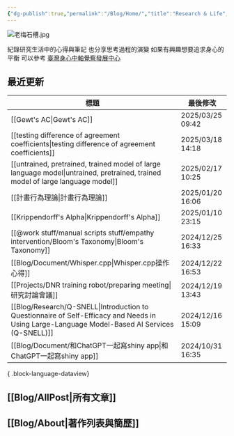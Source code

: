 ```yaml
---
{"dg-publish":true,"permalink":"/Blog/Home/","title":"Research & Life","contentClasses":"cards","tags":["blog","gardenEntry"],"created":"2023-02-16T00:00:00.000Z","updated":"2024-05-17T10:41"}
---
```



![老梅石槽.jpg](/img/user/Blog/images/%E8%80%81%E6%A2%85%E7%9F%B3%E6%A7%BD.jpg)

紀錄研究生活中的心得與筆記
也分享思考過程的演變
如果有興趣想要追求身心的平衡
可以參考 [臺灣身心中軸覺察發展中心](https://bmaa.tw)

## 最近更新

| 標題                                                                                                                                               | 最後修改              |
| ------------------------------------------------------------------------------------------------------------------------------------------------ | ----------------- |
| [[Gewt's AC\|Gewt's AC]]                                                                                                                      | 2025/03/25  09:42 |
| [[testing difference of agreement coefficients\|testing difference of agreement coefficients]]                                                | 2025/03/18  14:18 |
| [[untrained, pretrained, trained model of large language model\|untrained, pretrained, trained model of large language model]]                | 2025/02/17  10:25 |
| [[計畫行為理論\|計畫行為理論]]                                                                                                                            | 2025/01/20  16:06 |
| [[Krippendorff's Alpha\|Krippendorff's Alpha]]                                                                                                | 2025/01/10  23:15 |
| [[@work stuff/manual scripts stuff/empathy intervention/Bloom's Taxonomy\|Bloom's Taxonomy]]                                                  | 2024/12/25  16:33 |
| [[Blog/Document/Whisper.cpp\|Whisper.cpp操作心得]]                                                                                                | 2024/12/22  16:53 |
| [[Projects/DNR training robot/preparing meeting\|研究討論會議]]                                                                                     | 2024/12/19  13:43 |
| [[Blog/Research/Q-SNELL\|Introduction to Questionnaire of Self-Efficacy and Needs in Using Large-Language Model-Based AI Services (Q-SNELL)]] | 2024/12/16  15:09 |
| [[Blog/Document/和ChatGPT一起寫shiny app\|和ChatGPT一起寫shiny app]]                                                                                  | 2024/10/31  16:35 |

{ .block-language-dataview}

## [[Blog/AllPost\|所有文章]]

## [[Blog/About\|著作列表與簡歷]]
